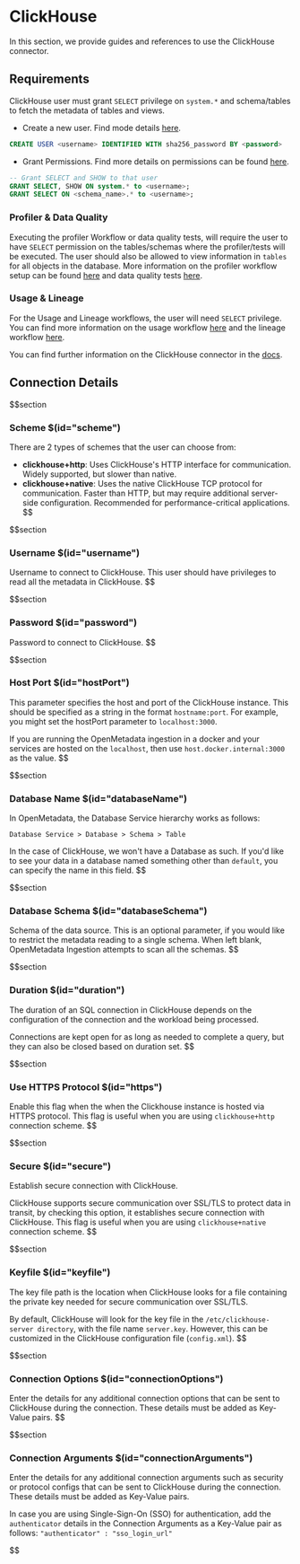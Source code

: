# ClickHouse

In this section, we provide guides and references to use the ClickHouse connector.

## Requirements

ClickHouse user must grant `SELECT` privilege on `system.*` and schema/tables to fetch the metadata of tables and views.

* Create a new user. Find mode details <a href="https://clickhouse.com/docs/en/sql-reference/statements/create/user" target="_blank">here</a>.

```sql
CREATE USER <username> IDENTIFIED WITH sha256_password BY <password>
```

* Grant Permissions. Find more details on permissions can be found <a href="https://clickhouse.com/docs/en/sql-reference/statements/grant" target="_blank">here</a>.

```sql
-- Grant SELECT and SHOW to that user
GRANT SELECT, SHOW ON system.* to <username>;
GRANT SELECT ON <schema_name>.* to <username>;
```

### Profiler & Data Quality

Executing the profiler Workflow or data quality tests, will require the user to have `SELECT` permission on the tables/schemas where the profiler/tests will be executed. The user should also be allowed to view information in `tables` for all objects in the database. More information on the profiler workflow setup can be found <a href="https://docs.open-metadata.org/how-to-guides/data-quality-observability/profiler/workflow" target="_blank">here</a> and data quality tests <a href="https://docs.open-metadata.org/connectors/ingestion/workflows/data-quality" target="_blank">here</a>.

### Usage & Lineage

For the Usage and Lineage workflows, the user will need `SELECT` privilege. You can find more information on the usage workflow <a href="https://docs.open-metadata.org/connectors/ingestion/workflows/usage" target="_blank">here</a> and the lineage workflow <a href="https://docs.open-metadata.org/connectors/ingestion/workflows/lineage" target="_blank">here</a>.

You can find further information on the ClickHouse connector in the <a href="https://docs.open-metadata.org/connectors/database/clickhouse" target="_blank">docs</a>.

## Connection Details

$$section
### Scheme $(id="scheme")

There are 2 types of schemes that the user can choose from:

- **clickhouse+http**: Uses ClickHouse's HTTP interface for communication. Widely supported, but slower than native.
- **clickhouse+native**: Uses the native ClickHouse TCP protocol for communication. Faster than HTTP, but may require additional server-side configuration. Recommended for performance-critical applications.
$$

$$section
### Username $(id="username")

Username to connect to ClickHouse. This user should have privileges to read all the metadata in ClickHouse.
$$

$$section
### Password $(id="password")

Password to connect to ClickHouse.
$$

$$section
### Host Port $(id="hostPort")

This parameter specifies the host and port of the ClickHouse instance. This should be specified as a string in the format `hostname:port`. For example, you might set the hostPort parameter to `localhost:3000`.

If you are running the OpenMetadata ingestion in a docker and your services are hosted on the `localhost`, then use `host.docker.internal:3000` as the value.
$$

$$section
### Database Name $(id="databaseName")

In OpenMetadata, the Database Service hierarchy works as follows:
```
Database Service > Database > Schema > Table
```
In the case of ClickHouse, we won't have a Database as such. If you'd like to see your data in a database named something other than `default`, you can specify the name in this field.
$$

$$section
### Database Schema $(id="databaseSchema")

Schema of the data source. This is an optional parameter, if you would like to restrict the metadata reading to a single schema. When left blank, OpenMetadata Ingestion attempts to scan all the schemas.
$$

$$section
### Duration $(id="duration")

The duration of an SQL connection in ClickHouse depends on the configuration of the connection and the workload being processed.

Connections are kept open for as long as needed to complete a query, but they can also be closed based on duration set.
$$

$$section
### Use HTTPS Protocol $(id="https")

Enable this flag when the when the Clickhouse instance is hosted via HTTPS protocol. This flag is useful when you are using `clickhouse+http` connection scheme.
$$

$$section
### Secure $(id="secure")

Establish secure connection with ClickHouse.

ClickHouse supports secure communication over SSL/TLS to protect data in transit, by checking this option, it establishes secure connection with ClickHouse. This flag is useful when you are using `clickhouse+native` connection scheme.
$$

$$section
### Keyfile $(id="keyfile")

The key file path is the location when ClickHouse looks for a file containing the private key needed for secure communication over SSL/TLS.

By default, ClickHouse will look for the key file in the `/etc/clickhouse-server directory`, with the file name `server.key`. However, this can be customized in the ClickHouse configuration file (`config.xml`).
$$

$$section
### Connection Options $(id="connectionOptions")

Enter the details for any additional connection options that can be sent to ClickHouse during the connection. These details must be added as Key-Value pairs.
$$

$$section
### Connection Arguments $(id="connectionArguments")

Enter the details for any additional connection arguments such as security or protocol configs that can be sent to ClickHouse during the connection. These details must be added as Key-Value pairs.

In case you are using Single-Sign-On (SSO) for authentication, add the `authenticator` details in the Connection Arguments as a Key-Value pair as follows: `"authenticator" : "sso_login_url"`

$$
